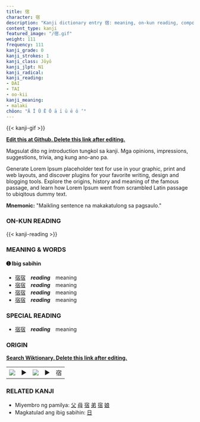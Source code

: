 ```yaml
---
title: 宿
character: 宿
description: "Kanji dictionary entry 宿: meaning, on-kun reading, compounds, origin, related kanji"
content_type: kanji
featured_image: "/宿.gif"
weight: 111
frequency: 111
kanji_grade: 0
kanji_strokes: 1
kanji_class: Jōyō
kanji_jlpt: N1
kanji_radical: 
kanji_reading: 
- DAI
- TAI
- oo-kii
kanji_meaning:
- malaki
chōon: "Ā Ī Ū Ē Ō ā ī ū ē ō ’"
---
```

[//]: # (Don't edit the line below. Kanji animated GIF code is automatically generated.)
{{< kanji-gif >}}

[//]: # (Edit below this line.)

**[Edit this at Github. Delete this link after editing.](https://github.com/tim0g/tim/tree/main/content/kanji/宿/index.md)**

Magsulat dito ng introduction tungkol sa kanji. Mga opinions, impressions, suggestions, trivia, ang kung ano-ano pa.

Generate Lorem Ipsum placeholder text for use in your graphic, print and web layouts, and discover plugins for your favorite writing, design and blogging tools. Explore the origins, history and meaning of the famous passage, and learn how Lorem Ipsum went from scrambled Latin passage to ubiqitous dummy text.
 
**Mnemonic:** "Maikling sentence na makakatulong sa pagsaulo."

### ON-KUN READING

[//]: # (Don't edit the line below. ON-KUN READING code is automatically generated.)
{{< kanji-reading >}}

### MEANING & WORDS

#### ➊ **Ibig sabihin**
  - [宿](../宿)[宿](../宿)　***reading***　meaning
  - [宿](../宿)[宿](../宿)　***reading***　meaning
  - [宿](../宿)[宿](../宿)　***reading***　meaning
  - [宿](../宿)[宿](../宿)　***reading***　meaning

### SPECIAL READING
  - [宿](../宿)[宿](../宿)　***reading***　meaning

### ORIGIN

**[Search Wiktionary. Delete this link after editing.](https://wiktionary.org/wiki/宿)**
<table class="kanji-table"><tr><td>
<img src="60px-宿-bronze.svg.png">
</td><td>▶</td><td>
<img src="60px-宿-oracle.svg.png">
</td><td>▶</td>
<td class="kanji-origin">宿</td>
</tr></table>

### RELATED KANJI
- Miyembro ng pamilya: [父](../父) [母](../母) [宿](../宿) [弟](../弟) [宿](../宿) [娘](../娘)
- Magkatulad ang ibig sabihin: [日](../日)
